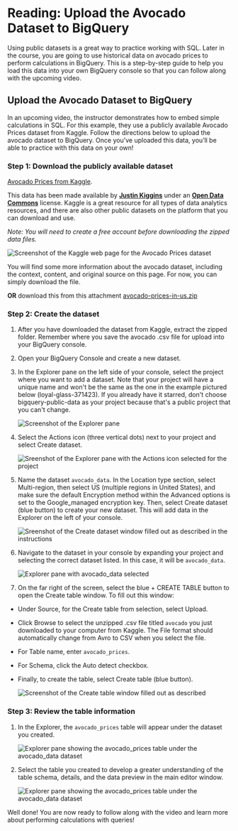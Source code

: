 # Reading: Upload the Avocado Dataset to BigQuery

Using public datasets is a great way to practice working with SQL. Later in the course, you are going to use historical data on avocado prices to perform calculations in BigQuery. This is a step-by-step guide to help you load this data into your own BigQuery console so that you can follow along with the upcoming video.

## Upload the Avocado Dataset to BigQuery

In an upcoming video, the instructor demonstrates how to embed simple calculations in SQL. For this example, they use a publicly available Avocado Prices dataset from Kaggle. Follow the directions below to upload the avocado dataset to BigQuery. Once you’ve uploaded this data, you’ll be able to practice with this data on your own!

### Step 1: Download the publicly available dataset

[Avocado Prices from Kaggle](https://www.kaggle.com/neuromusic/avocado-prices).

This data has been made available by [**Justin Kiggins**](https://www.kaggle.com/neuromusic) under an [**Open Data Commons**](https://opendatacommons.org/licenses/odbl/1-0/) license. Kaggle is a great resource for all types of data analytics resources, and there are also other public datasets on the platform that you can download and use.

*Note: You will need to create a free account before downloading the zipped data files.*

![Screenshot of the Kaggle web page for the Avocado Prices dataset](./resources/img-1.png)

You will find some more information about the avocado dataset, including the context, content, and original source on this page. For now, you can simply download the file.

**OR** download this from this attachment [avocado-prices-in-us.zip](./resources/avocado-prices-in-us.zip)

### Step 2: Create the dataset

1. After you have downloaded the dataset from Kaggle, extract the zipped folder. Remember where you save the avocado .csv file for upload into your BigQuery console.

2. Open your BigQuery Console and create a new dataset.

3. In the Explorer pane on the left side of your console, select the project where you want to add a dataset. Note that your project will have a unique name and won't be the same as the one in the example pictured below (loyal-glass-371423). If you already have it starred, don't choose bigquery-public-data as your project because that's a public project that you can't change.

    ![Screenshot of the Explorer pane](./resources/img-2.jpg)

4. Select the Actions icon (three vertical dots) next to your project and select Create dataset.

    ![Sreenshot of the Explorer pane with the Actions icon selected for the project](./resources/img-3.jpg)

5. Name the dataset `avocado_data`. In the Location type section, select Multi-region, then select US (multiple regions in United States), and make sure the default Encryption method within the Advanced options is set to the Google_managed encryption key. Then, select Create dataset (blue button) to create your new dataset. This will add data in the Explorer on the left of your console.

    ![Sreenshot of the Create dataset window filled out as described in the instructions](./resources/img-4.jpg)

6. Navigate to the dataset in your console by expanding your project and selecting the correct dataset listed. In this case, it will be `avocado_data`.

    ![Explorer pane with `avocado_data` selected](./resources/img-5.jpg)

7. On the far right of the screen, select the blue + CREATE TABLE button to open the Create table window. To fill out this window:

- Under Source, for the Create table from selection, select Upload.
- Click Browse to select the unzipped .csv file titled `avocado` you just downloaded to your computer from Kaggle. The File format should automatically change from Avro to CSV when you select the file.
- For Table name, enter `avocado_prices`.
- For Schema, click the Auto detect checkbox.
- Finally, to create the table, select Create table (blue button).

    ![Screenshot of the Create table window filled out as described](./resources/img-6.jpg)

### Step 3: Review the table information

1. In the Explorer, the `avocado_prices` table will appear under the dataset you created.

   ![Explorer pane showing the avocado_prices table under the avocado_data dataset](./resources/img-7.jpg)

2. Select the table you created to develop a greater understanding of the table schema, details, and the data preview in the main editor window.

    ![Explorer pane showing the avocado_prices table under the avocado_data dataset](./resources/img-8.jpg)

Well done! You are now ready to follow along with the video and learn more about performing calculations with queries!
